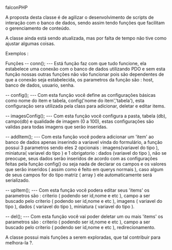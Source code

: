 falconPHP

A proposta desta classe é de agilizar o desenvolvimento de scripts de interação com o banco de dados, sendo assim tendo funções que facilitam o gerenciamento de conteúdo.

A classe ainda está sendo atualizada, mas por falta de tempo não tive como ajustar algumas coisas.

Exemplos :

Funções
-- conn(); --- Está função faz com que tudo funcione, ela estabelece uma conexão com o banco de dados utilizando PDO e sem esta função nossas outras funções não vão funcionar pois são dependentes de que a conexão seja estabelecida, os parametros da função são : host, banco de dados, usuario, senha.

-- config(); --- Com esta função você define as configurações básicas como nome do item e tabela, config('nome do item','tabela'), esta configuração sera utilizada pela class para adicionar, deletar e editar items.

-- imagesConfig(); --- Com esta função você configura a pasta, tabela (db), campo(db) e qualidade de imagem (0 a 100), estas configurações são validas para todas imagens que serão inseridas.

-- addItem(); --- Com esta função você podera adicionar um 'item' ao banco de dados apenas inserindo a variavel  vinda do formulário, a função possui 3 parametros sendo eles 2 opcionais : imagens(variavel do tipo ), miniatura( variavel do tipo ) e 1 obrigatorio : dados (variavel do tipo ), não se preocupe, seus dados serão inseridos de acordo com as configurações feitas pela função config() ou seja nada de declarar os campos e os valores que serão inseridos ( assim como é feito em querys normais ), caso algum de seus campos for do tipo matriz ( array ) ele automaticamente será serializado.

-- upItem(); --- Com esta função você podera editar seus 'items' os parametros são : criterio ( podendo ser id,nome e etc ), campo a ser buscado pelo criterio ( podendo ser id,nome e etc ), imagens ( variavel do tipo  ), dados ( variavel do tipo  ), miniatura ( variavel do tipo ).

-- del(); --- Com esta função você vai poder deletar um ou mais 'items' os parametros são : criterio ( podendo ser id,nome e etc ), campo a ser buscado pelo criterio ( podendo ser id,nome e etc ), redirecionamento.

A classe possui mais funções a serem exploradas, que tal contribuir para melhora-la ?.
